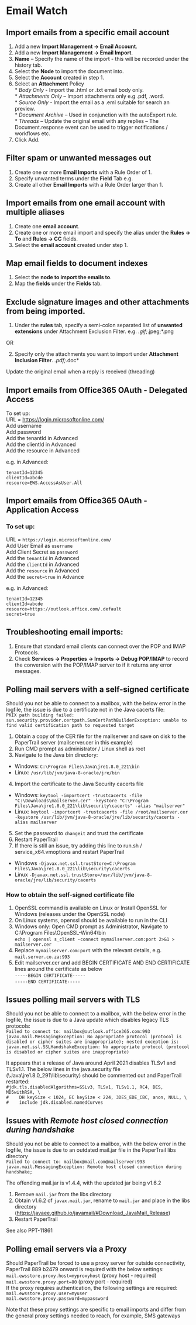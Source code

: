# Email Watch

## Import emails from a specific email account
1.  Add a new **Import Management -> Email Account**.  
1.  Add a new **Import Management -> Email Import**.  
1.  **Name** – Specify the name of the import - this will be recorded under the history tab.  
1.  Select the **Node** to import the document into.  
1.  Select the **Account** created in step 1.  
1.  Select an **Attachment** Policy  
		*  _Body Only_ - Import the .html or .txt email body only.  
		*  _Attachments Only_ – Import attachments only e.g .pdf, .word.  
		*  _Source Only_ - Import the email as a .eml suitable for search an preview.  
		*  _Document Archive_ – Used in conjunction with the autoExport rule.  
		*  _Threads_ – Update the original email with any replies – The Document.response event can be used to trigger notifications / workflows etc.
1.  Click Add.


## Filter spam or unwanted messages out
1.  Create one or more **Email Imports** with a Rule Order of 1.  
2.  Specify unwanted terms under the **Field** Tab e.g.  
3.  Create all other **Email Imports** with a Rule Order larger than 1.  

## Import emails from one email account with multiple aliases

1.  Create one **email account**.  
2.  Create one or more email import and specify the alias under the **Rules -> To** and **Rules -> CC** fields.  
3.  Select the **email account** created under step 1.  

## Map email fields to document indexes

1.  Select the **node to import the emails to**.
2.  Map the **fields** under the **Fields** tab.

## Exclude signature images and other attachments from being imported.

1.  Under the **rules** tab, specify a semi-colon separated list of **unwanted extensions** under Attachment Exclusion Filter.
e.g. *.gif;*.jpeg;*.png


OR


2.  Specify only the attachments you want to import under **Attachment Inclusion Filter**.
*.pdf;*.doc*

Update the original email when a reply is received (threading)

## Import emails from Office365 OAuth - Delegated Access

To set up:<br>
URL = https://login.microsoftonline.com/<br>
Add username<br>
Add password<br>
Add the tenantId in Advanced<br>
Add the clientId in Advanced<br>
Add the resource in Advanced<br>

e.g. in Advanced:<br>
```properties
tenantId=12345
clientId=abcde
resource=EWS.AccessAsUser.All
```


## Import emails from Office365 OAuth - Application Access

### To set up:
URL = `https://login.microsoftonline.com/`  
Add User Email as `username`  
Add Client Secret as `password`  
Add the `tenantId` in Advanced  
Add the `clientId` in Advanced  
Add the `resource` in Advanced  
Add the `secret=true` in Advance

e.g. in Advanced:<br>
```properties
tenantId=12345
clientId=abcde
resource=https://outlook.office.com/.default
secret=true
```

## Troubleshooting email imports:

1.  Ensure that standard email clients can connect over the POP and IMAP Protocols.
2.  Check **Services -> Properties -> Imports -> Debug POP/IMAP** to record the conversion with the POP/IMAP server to if it returns any error messages.

## Polling mail servers with a self-signed certificate
Should you not be able to connect to a mailbox, with the below error in the logfile, the issue is due to a certificate not in the Java cacerts file:<br>
`PKIX path building failed: sun.security.provider.certpath.SunCertPathBuilderException: unable to find valid certification path to requested target`

1. Obtain a copy of the CER file for the mailserver and save on disk to the PaperTrail server (mailserver.cer in this example)
2. Run CMD prompt as administrator / Linux shell as root
3. Navigate to the Java bin directory:<br>
 - Windows: `C:\Program Files\Java\jre1.8.0_221\bin`<br>
 - Linux: `/usr/lib/jvm/java-8-oracle/jre/bin`<br>
4. Import the certificate to the Java Security cacerts file<br>
 - Windows: `keytool -importcert -trustcacerts -file "C:\Downloads\mailserver.cer" -keystore "C:\Program Files\Java\jre1.8.0_221\lib\security\cacerts" -alias "mailserver"`<br>
 - Linux: `keytool -importcert -trustcacerts -file /root/mailserver.cer -keystore /usr/lib/jvm/java-8-oracle/jre/lib/security/cacerts -alias mailserver`<br>
5. Set the password to `changeit` and trust the certificate
6. Restart PaperTrail
7. If there is still an issue, try adding this line to run.sh / service_x64.vmoptions and restart PaperTrail<br>
 - Windows `-Djavax.net.ssl.trustStore=C:\Program Files\Java\jre1.8.0_221\lib\security\cacerts`<br>
 - Linux `-Djavax.net.ssl.trustStore=/usr/lib/jvm/java-8-oracle/jre/lib/security/cacerts`<br>

### How to obtain the self-signed certificate file
1. OpenSSL command is available on Linux or Install OpenSSL for Windows (releases under the OpenSSL node)
2. On Linux systems, openssl should be available to run in the CLI
3. Windows only: Open CMD prompt as Administrator, Navigate to C:\Program Files\OpenSSL-Win64\bin<br>
`echo | openssl s_client -connect mymailserver.com:port 2>&1 > mailserver.cer`
4. Replace `mymailserver.com:port` with the relevant details, e.g. `mail.server.co.za:993`
5. Edit mailserver.cer and add BEGIN CERTIFICATE AND END CERTIFICATE lines around the certificate as below<br>
`-----BEGIN CERTIFICATE-----`<br>
`-----END CERTIFICATE-----`

## Issues polling mail servers with TLS
Should you not be able to connect to a mailbox, with the below error in the logfile, the issue is due to a Java update which disables legacy TLS protocols:<br>
`Failed to connect to: mailbox@outlook.office365.com:993 javax.mail.MessagingException: No appropriate protocol (protocol is disabled or cipher suites are inappropriate); nested exception is: javax.net.ssl.SSLHandshakeException: No appropriate protocol (protocol is disabled or cipher suites are inappropriate)`

It appears that a release of Java around April 2021 disables TLSv1 and TLSv1.1.
The below lines in the java.security file (\Java\jre1.8.0_291\lib\security) should be commented out and PaperTrail restarted:<br>
`#jdk.tls.disabledAlgorithms=SSLv3, TLSv1, TLSv1.1, RC4, DES, MD5withRSA, \`<br>
`#    DH keySize < 1024, EC keySize < 224, 3DES_EDE_CBC, anon, NULL, \`<br>
`#    include jdk.disabled.namedCurves`

## Issues with *Remote host closed connection during handshake*
Should you not be able to connect to a mailbox, with the below error in the logfile, the issue is due to an outdated mail.jar file in the PaperTrail libs directory<br>
`Failed to connect to: mailbox@mail.com@mailserver:993 javax.mail.MessagingException: Remote host closed connection during handshake;`

The offending mail.jar is v1.4.4, with the updated jar being v1.6.2

1. Remove `mail.jar` from the libs directory
2. Obtain v1.6.2 of `javax.mail.jar`, rename to `mail.jar` and place in the libs directory (https://javaee.github.io/javamail/#Download_JavaMail_Release)
3. Restart PaperTrail

See also PPT-11861

## Polling email servers via a Proxy
Should PaperTrail be forced to use a proxy server for outside connectivity, PaperTrail 889 b2479 onward is required with the below settings:<br>
`mail.ewsstore.proxy.host=myproxyhost` (proxy host - required)<br>
`mail.ewsstore.proxy.port=80` (proxy port - required)<br>
If the proxy requires authentication, the following settings are required:<br>
`mail.ewsstore.proxy.user=myuser`<br>
`mail.ewsstore.proxy.password=mypassword`<br>

Note that these proxy settings are specific to email imports and differ from the general proxy settings needed to reach, for example, SMS gateways
